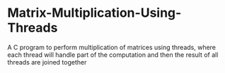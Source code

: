 # Matrix-Multiplication-Using-Threads
A C program to perform multiplication of matrices using threads, where each thread will handle part of the computation and then the result of all threads are joined together
